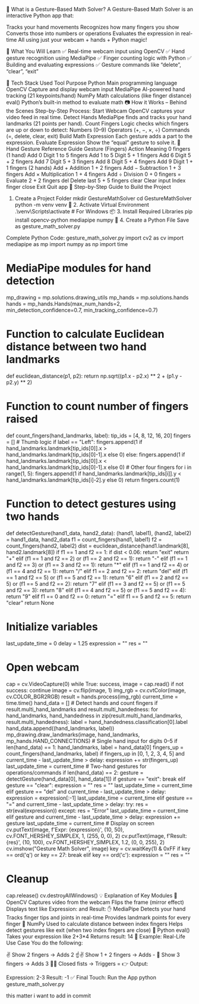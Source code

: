 🚀 What is a Gesture-Based Math Solver?
A Gesture-Based Math Solver is an interactive Python app that:

Tracks your hand movements
Recognizes how many fingers you show
Converts those into numbers or operations
Evaluates the expression in real-time
All using just your webcam + hands + Python magic!

🎯 What You Will Learn
✅ Real-time webcam input using OpenCV
✅ Hand gesture recognition using MediaPipe
✅ Finger counting logic with Python
✅ Building and evaluating expressions
✅ Gesture commands like “delete”, “clear”, “exit”

🧰 Tech Stack Used
Tool	Purpose
Python	Main programming language
OpenCV	Capture and display webcam input
MediaPipe	AI-powered hand tracking (21 keypoints/hand)
NumPy	Math calculations (like finger distance)
eval()	Python’s built-in method to evaluate math
📷 How it Works – Behind the Scenes
Step-by-Step Process:
Start Webcam
OpenCV captures your video feed in real time.
Detect Hands
MediaPipe finds and tracks your hand landmarks (21 points per hand).
Count Fingers
Logic checks which fingers are up or down to detect:
Numbers (0–9)
Operators (+, −, ×, ÷)
Commands (=, delete, clear, exit)
Build Math Expression
Each gesture adds a part to the expression.
Evaluate Expression
Show the “equal” gesture to solve it.
🧠 Hand Gesture Reference Guide
Gesture (Fingers)	Action	Meaning
0 fingers (1 hand)	Add 0	Digit
1 to 5 fingers	Add 1 to 5	Digit
5 + 1 fingers	Add 6	Digit
5 + 2 fingers	Add 7	Digit
5 + 3 fingers	Add 8	Digit
5 + 4 fingers	Add 9	Digit
1 + 1 fingers (2 hands)	Add +	Addition
1 + 2 fingers	Add −	Subtraction
1 + 3 fingers	Add ×	Multiplication
1 + 4 fingers	Add ÷	Division
0 + 0 fingers	=	Evaluate
2 + 2 fingers	del	Delete last
5 + 5 fingers	clear	Clear input
Index finger close	Exit	Quit app
🔨 Step-by-Step Guide to Build the Project
1. Create a Project Folder
mkdir GestureMathSolver
cd GestureMathSolver
python -m venv venv
🧠 2. Activate Virtual Environment
.\venv\Scripts\activate   # For Windows
📦 3. Install Required Libraries
pip install opencv-python mediapipe numpy
📄 4. Create a Python File
Save as gesture_math_solver.py

Complete Python Code: gesture_math_solver.py
import cv2 as cv
import mediapipe as mp
import numpy as np
import time
# MediaPipe modules for hand detection
mp_drawing = mp.solutions.drawing_utils
mp_hands = mp.solutions.hands
hands = mp_hands.Hands(max_num_hands=2, min_detection_confidence=0.7,
                       min_tracking_confidence=0.7)
# Function to calculate Euclidean distance between two hand landmarks
def euclidean_distance(p1, p2):
    return np.sqrt((p1.x - p2.x) ** 2 + (p1.y - p2.y) ** 2)
# Function to count number of fingers raised
def count_fingers(hand_landmarks, label):
    tip_ids = [4, 8, 12, 16, 20]
    fingers = []
    # Thumb logic
    if label == "Left":
        fingers.append(1 if hand_landmarks.landmark[tip_ids[0]].x > hand_landmarks.landmark[tip_ids[0]-1].x else 0)
    else:
        fingers.append(1 if hand_landmarks.landmark[tip_ids[0]].x < hand_landmarks.landmark[tip_ids[0]-1].x else 0)
    # Other four fingers
    for i in range(1, 5):
        fingers.append(1 if hand_landmarks.landmark[tip_ids[i]].y < hand_landmarks.landmark[tip_ids[i]-2].y else 0)
    return fingers.count(1)
# Function to detect gestures using two hands
def detectGesture(hand1_data, hand2_data):
    (hand1, label1), (hand2, label2) = hand1_data, hand2_data
    f1 = count_fingers(hand1, label1)
    f2 = count_fingers(hand2, label2)
    dist = euclidean_distance(hand1.landmark[8], hand2.landmark[8])
    if f1 == 1 and f2 == 1:
        if dist < 0.06:
            return "exit"
        return "+"
    elif (f1 == 1 and f2 == 2) or (f1 == 2 and f2 == 1):
        return "-"
    elif (f1 == 1 and f2 == 3) or (f1 == 3 and f2 == 1):
        return "*"
    elif (f1 == 1 and f2 == 4) or (f1 == 4 and f2 == 1):
        return "/"
    elif f1 == 2 and f2 == 2:
        return "del"
    elif (f1 == 1 and f2 == 5) or (f1 == 5 and f2 == 1):
        return "6"
    elif (f1 == 2 and f2 == 5) or (f1 == 5 and f2 == 2):
        return "7"
    elif (f1 == 3 and f2 == 5) or (f1 == 5 and f2 == 3):
        return "8"
    elif (f1 == 4 and f2 == 5) or (f1 == 5 and f2 == 4):
        return "9"
    elif f1 == 0 and f2 == 0:
        return "="
    elif f1 == 5 and f2 == 5:
        return "clear"
    return None
# Initialize variables
last_update_time = 0
delay = 1.25
expression = ""
res = ""
# Open webcam
cap = cv.VideoCapture(0)
while True:
    success, image = cap.read()
    if not success:
        continue
    image = cv.flip(image, 1)
    img_rgb = cv.cvtColor(image, cv.COLOR_BGR2RGB)
    result = hands.process(img_rgb)
    current_time = time.time()
    hand_data = []
    # Detect hands and count fingers
    if result.multi_hand_landmarks and result.multi_handedness:
        for hand_landmarks, hand_handedness in zip(result.multi_hand_landmarks, result.multi_handedness):
            label = hand_handedness.classification[0].label
            hand_data.append((hand_landmarks, label))
            mp_drawing.draw_landmarks(image, hand_landmarks, mp_hands.HAND_CONNECTIONS)
        # Single hand input for digits 0–5
        if len(hand_data) == 1:
            hand_landmarks, label = hand_data[0]
            fingers_up = count_fingers(hand_landmarks, label)
            if fingers_up in [0, 1, 2, 3, 4, 5] and current_time - last_update_time > delay:
                expression += str(fingers_up)
                last_update_time = current_time
        # Two-hand gestures for operations/commands
        if len(hand_data) == 2:
            gesture = detectGesture(hand_data[0], hand_data[1])
            if gesture == "exit":
                break
            elif gesture == "clear":
                expression = ""
                res = ""
                last_update_time = current_time
            elif gesture == "del" and current_time - last_update_time > delay:
                expression = expression[:-1]
                last_update_time = current_time
            elif gesture == "=" and current_time - last_update_time > delay:
                try:
                    res = str(eval(expression))
                except:
                    res = "Error"
                last_update_time = current_time
            elif gesture and current_time - last_update_time > delay:
                expression += gesture
                last_update_time = current_time
    # Display on screen
    cv.putText(image, f'Expr: {expression}', (10, 50), cv.FONT_HERSHEY_SIMPLEX, 1, (255, 0, 0), 2)
    cv.putText(image, f'Result: {res}', (10, 100), cv.FONT_HERSHEY_SIMPLEX, 1.2, (0, 0, 255), 2)
    cv.imshow("Gesture Math Solver", image)
    key = cv.waitKey(1) & 0xFF
    if key == ord('q') or key == 27:
        break
    elif key == ord('c'):
        expression = ""
        res = ""
# Cleanup
cap.release()
cv.destroyAllWindows()
💡 Explanation of Key Modules
🧠 OpenCV
Captures video from the webcam
Flips the frame (mirror effect)
Displays text like Expression: and Result:
✋ MediaPipe
Detects your hand
Tracks finger tips and joints in real-time
Provides landmark points for every finger
📏 NumPy
Used to calculate distance between index fingers
Helps detect gestures like exit (when two index fingers are close)
🧮 Python eval()
Takes your expression like 2+3*4
Returns result: 14
📌 Example: Real-Life Use Case
You do the following:

✌️ Show 2 fingers → Adds 2
☝️✌️ Show 1 + 2 fingers → Adds -
🤞 Show 3 fingers → Adds 3
👊👊 Closed fists → Triggers =
👉 Output:

Expression: 2-3
Result: -1
✅ Final Touch: Run the App
python gesture_math_solver.py


this matter i want to add in commit
